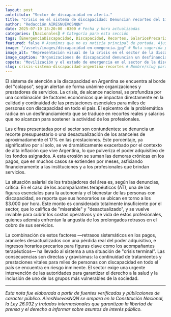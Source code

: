 ```yaml
---
layout: post
antetitulo: "Sector de discapacidad en alerta."
title: "Crisis en el sistema de discapacidad: Denuncian recortes del 17% en prestaciones y salarios 'miserables' para acompañantes terapéuticos."
author: "Redacción AIRESNUEVOSNQN"
date: 2025-07-10 13:20:00 -0300 # Fecha y hora actualizadas
categories: [Nacionales] # Categoría para esta sección
tags: [EmergenciaDiscapacidad, Discapacidad, Recortes, SalariosPrecarizados, AcompañantesTerapeuticos, CrisisSocial, Argentina, DerechosHumanos, Salud]
featured: false # Asumimos que no es noticia principal de portada. Ajusta si necesitas que sea destacada.
image: "/assets/images/discapacidad-en-emegencia.jpg" # Ruta sugerida para la imagen (ajusta el nombre del archivo)
image_alt: "Representación visual de la crisis en el sector de la discapacidad en Argentina."
image_caption: "Organizaciones de discapacidad denuncian un desfinanciamiento que pone en riesgo las prestaciones esenciales." # ¡CORREGIDO: Se agregó un espacio después de los dos puntos!
copete: "Movilización y el estado de emergencia en el sector de la discapacidad en Argentina se fundamentan en cifras alarmantes que denuncian un profundo desfinanciamiento y una precarización de las condiciones laborales de sus trabajadores. Organizaciones y prestadores señalan directamente un recorte presupuestario o una desactualización de los aranceles."
slug: crisis-sistema-discapacidad-argentina-recortes # Nombre/slug para la URL del post
---
```


El sistema de atención a la discapacidad en Argentina se encuentra al borde del "colapso", según alertan de forma unánime organizaciones y prestadores de servicios. La crisis, de alcance nacional, se profundiza por una combinación de factores económicos que impactan directamente en la calidad y continuidad de las prestaciones esenciales para miles de personas con discapacidad en todo el país. El epicentro de la problemática radica en un desfinanciamiento que se traduce en recortes reales y salarios que no alcanzan para sostener la actividad de los profesionales.

Las cifras presentadas por el sector son contundentes: se denuncia un recorte presupuestario o una desactualización de los aranceles de aproximadamente el 17% en las prestaciones. Este porcentaje, ya significativo por sí solo, se ve dramáticamente exacerbado por el contexto de alta inflación que vive Argentina, lo que pulveriza el poder adquisitivo de los fondos asignados. A esta erosión se suman las demoras crónicas en los pagos, que en muchos casos se extienden por meses, asfixiando financieramente a las instituciones y a los profesionales que brindan servicios.

La situación salarial de los trabajadores del área es, según las denuncias, crítica. En el caso de los acompañantes terapéuticos (AT), una de las figuras esenciales para la autonomía y el bienestar de las personas con discapacidad, se reporta que sus honorarios se ubican en torno a los $3.000 por hora. Este monto es considerado totalmente insuficiente por el sector, que lo califica de "miserable" y "desactualizado", y se vuelve inviable para cubrir los costos operativos y de vida de estos profesionales, quienes además enfrentan la angustia de los prolongados retrasos en el cobro de sus servicios.

La combinación de estos factores —retrasos sistemáticos en los pagos, aranceles desactualizados con una pérdida real del poder adquisitivo, e ingresos horarios precarios para figuras clave como los acompañantes terapéuticos— ha llevado al sistema a una situación de "crisis terminal". Las consecuencias son directas y gravísimas: la continuidad de tratamientos y prestaciones vitales para miles de personas con discapacidad en todo el país se encuentra en riesgo inminente. El sector exige una urgente intervención de las autoridades para garantizar el derecho a la salud y la inclusión de uno de los grupos más vulnerables de la sociedad.

---
*Esta nota fue elaborada a partir de fuentes verificadas y públicaiones de caracter público. AiresNuevosNQN se ampara en la Constitución Nacional, la Ley 26.032 y tratados internacionales que garantizan la libertad de prensa y el derecho a informar sobre asuntos de interés público.*